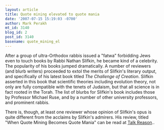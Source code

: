 ```yaml
---
layout: article
title: Quote mining elevated to quote mania
date: '2007-07-15 15:19:03 -0700'
author: Mark Perakh
mt_id: 3140
blog_id: 2
post_id: 3140
basename: quote_mining_el
---
```

After a group of ultra-Orthodox rabbis issued a "fatwa" forbidding Jews even to touch books by Rabbi Nathan Slifkin, he became kind of a celebrity. The popularity of his books jumped dramatically. A number of reviewers (and blurb writers) proceeded to extol the merits of Slifkin's literary output, and specifically of his latest book titled _The Challenge of Creation_.  Slifkin asserted in this book that scientific theories including evolution theory, not only are fully compatible with the tenets of Judaism, but that all science is in fact rooted in the Torah.  The list of blurbs for Slifkin's book includes those by Professor Michael Ruse, and by a number of other university professors, and prominent rabbis. 

There is, though, at least one reviewer whose opinion of Slifkin's opus is quite different from the acclaims by Slifkin's admirers. His review, titled "When Quote Mining Becomes Quote Mania" can be read at [Talk Reason](http://www.talkreason.org/articles/SlifkinReview.cfm)..
